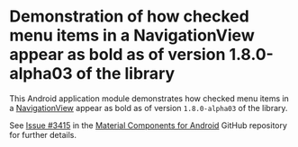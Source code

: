 # Demonstration of how checked menu items in a NavigationView appear as bold as of version 1.8.0-alpha03 of the library

This Android application module demonstrates how checked menu items in a [NavigationView](https://developer.android.com/reference/com/google/android/material/navigation/NavigationView) appear as bold as of version `1.8.0-alpha03` of the library.

See [Issue #3415](https://github.com/material-components/material-components-android/issues/3415) in the [Material Components for Android](https://github.com/material-components/material-components-android) GitHub repository for further details.
